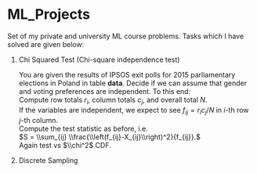 # ML_Projects
Set of my private and university ML course problems. Tasks which I have solved are given below:

1. Chi Squared Test (Chi-square independence test)

    You are given the results of IPSOS exit polls for 2015 parliamentary elections in Poland in table **data**. Decide if we can assume that gender and voting preferences are independent. To this end:
    <br />
    Compute row totals $r_i$, column totals $c_j$, and overall total $N$.
    <br />
    If the variables are independent, we expect to see $f_{ij} = r_i c_j / N$ in $i$-th row $j$-th column.
    <br />
    Compute the test statistic as before, i.e. 
    <br />
    $S = \\sum_{ij} \\frac{\\left(f_{ij}-X_{ij}\\right)^2}{f_{ij}}.$\
    Again test vs $\\chi^2$ CDF.
  

2. Discrete Sampling

